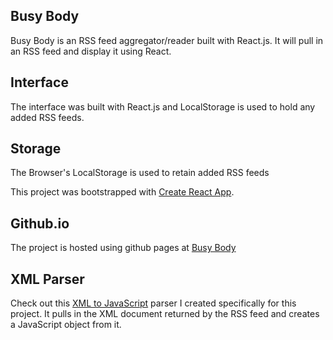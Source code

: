 ## Busy Body

Busy Body is an RSS feed aggregator/reader built with React.js. It will pull in an RSS feed and display it using React. 

## Interface

The interface was built with React.js and LocalStorage is used to hold any added RSS feeds.

## Storage

The Browser's LocalStorage is used to retain added RSS feeds

This project was bootstrapped with [Create React App](https://github.com/facebook/create-react-app).

## Github.io

The project is hosted using github pages at [Busy Body](https://jamesandrews23.github.io/busy-body/)

## XML Parser

Check out this [XML to JavaScript](https://www.npmjs.com/package/xmltojsobjconverter) parser I created specifically for this project. It pulls in the XML document returned by the RSS feed and creates a JavaScript object from it. 
